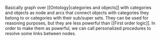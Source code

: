 Basically graph over [[Ontology|categories and objects]] with categories and objects as node and arcs that connect objects with categories they belong to or categories with their sub/super sets.
They can be used for reasoning purposes, but they are less powerful than [[First order logic]]. In order to make them as powerful, we can call personalized procedures to resolve some links between nodes.